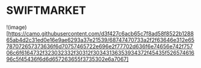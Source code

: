 # SWIFTMARKET <center>
!(image)[https://camo.githubusercontent.com/d3f427c6acb65c7f8ad58f8522b128865ab4d2c31ed0e16e9ae6293a37e21539/68747470733a2f2f63646e312e65787072657373636f6d70757465722e696e2f77702d636f6e74656e742f75706c6f6164732f323032332f30312f30343136353934372f45435f52657461696c5f45436f6d6d657263655f3735302e6a7067]
